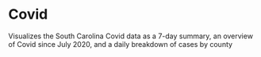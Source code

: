 # Covid
Visualizes the South Carolina Covid data as a 7-day summary, an overview of Covid since July 2020, and a daily breakdown of cases by county
